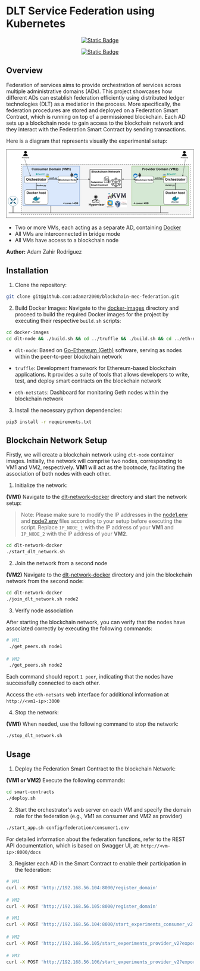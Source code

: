 # DLT Service Federation using Kubernetes

<div align="center">

[![Static Badge](https://img.shields.io/badge/MicroK8s-v1.28.7-orange)](https://github.com/canonical/microk8s/tree/1.28)

[![Static Badge](https://img.shields.io/badge/Docker-v25.0.3-blue)](https://github.com/docker)

</div>

## Overview

Federation of services aims to provide orchestration of services across multiple administrative domains (ADs). This project showcases how different ADs can establish federation efficiently using distributed ledger technologies (DLT) as a mediatior in the process. More specifically, the federation procedures are stored and deployed on a Federation Smart Contract, which is running on top of a permissioned blockchain. Each AD sets up a blockchain node to gain access to the blockchain network and they interact with the Federation Smart Contract by sending transactions.

Here is a diagram that represents visually the experimental setup:

![Experimental Setup](images/experimental-setup.svg)

- Two or more VMs, each acting as a separate AD, containing [Docker](https://docs.docker.com/engine/install/ubuntu)
- All VMs are interconnected in bridge mode
- All VMs have access to a blockchain node

**Author:** Adam Zahir Rodriguez

## Installation

1. Clone the repository:
```bash
git clone git@github.com:adamzr2000/blockchain-mec-federation.git
```

2. Build Docker Images:
Navigate to the [docker-images](./docker-images) directory and proceed to build the required Docker images for the project by executing their respective `build.sh` scripts:

```bash
cd docker-images
cd dlt-node && ./build.sh && cd ../truffle && ./build.sh && cd ../eth-netstats && ./build.sh
```

- `dlt-node`: Based on [Go-Ethereum (Geth)](https://geth.ethereum.org/docs) software, serving as nodes within the peer-to-peer blockchain network

- `truffle`: Development framework for Ethereum-based blockchain applications. It provides a suite of tools that allows developers to write, test, and deploy smart contracts on the blockchain network

- `eth-netstats`: Dashboard for monitoring Geth nodes within the blockchain network

3. Install the necessary python dependencies:
```bash
pip3 install -r requirements.txt
```

## Blockchain Network Setup

Firstly, we will create a blockchain network using `dlt-node` container images.  Initially, the network will comprise two nodes, corresponding to VM1 and VM2, respectively. **VM1** will act as the bootnode, facilitating the association of both nodes with each other.

1. Initialize the network:

**(VM1)** Navigate to the [dlt-network-docker](./dlt-network-docker) directory and start the network setup:

> Note: Please make sure to modify the IP addresses in the [node1.env](./config/dlt/node1.env) and [node2.env](./config/dlt/node2.env) files according to your setup before executing the script. Replace `IP_NODE_1` with the IP address of your **VM1** and `IP_NODE_2` with the IP address of your **VM2**.

```bash
cd dlt-network-docker
./start_dlt_network.sh
```

2. Join the network from a second node

**(VM2)** Navigate to the [dlt-network-docker](./dlt-network-docker) directory and join the blockchain network from the second node:

```bash
cd dlt-network-docker
./join_dlt_network.sh node2
```

3. Verify node association

After starting the blockchain network, you can verify that the nodes have associated correctly by executing the following commands:

```bash
# VM1
 ./get_peers.sh node1

# VM2  
 ./get_peers.sh node2
```

Each command should report `1 peer`, indicating that the nodes have successfully connected to each other.

Access the `eth-netsats` web interface for additional information at `http://<vm1-ip>:3000`

4. Stop the network:

**(VM1)** When needed, use the following command to stop the network:

```bash
./stop_dlt_network.sh
```

## Usage

1. Deploy the Federation Smart Contract to the blockchain Network:

**(VM1 or VM2)** Execute the following commands:
```bash
cd smart-contracts
./deploy.sh 
```

2. Start the orchestrator's web server on each VM and specify the domain role for the federation (e.g., VM1 as consumer and VM2 as provider)

```bash
./start_app.sh config/federation/consumer1.env
```

For detailed information about the federation functions, refer to the REST API documentation, which is based on Swagger UI, at: `http://<vm-ip>:8000/docs`

3. Register each AD in the Smart Contract to enable their participation in the federation:

```bash
# VM1 
curl -X POST 'http://192.168.56.104:8000/register_domain'

# VM2 
curl -X POST 'http://192.168.56.105:8000/register_domain'
```

```bash
# VM1 
curl -X POST 'http://192.168.56.104:8000/start_experiments_consumer_v2'

# VM2 
curl -X POST 'http://192.168.56.105/start_experiments_provider_v2?export_to_csv=false&price=20'

# VM3
curl -X POST 'http://192.168.56.106/start_experiments_provider_v2?export_to_csv=false&price=15'
```



